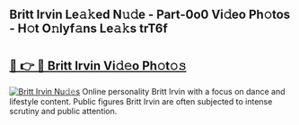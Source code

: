 ## Britt Irvin Le𝚊𝚔ed N𝚞𝚍e - Part-0o0 Vi𝚍eo Ph𝚘tos - H𝚘t O𝚗lyf𝚊ns Le𝚊𝚔s trT6f

# <h2><a href="http://hf00cdb.feru.top/?c=Britt+Irvin">🔗 👉 🔴 Britt Irvin Vi𝚍𝚎o Ph𝚘t𝚘𝚜</a></h2>

[![Britt Irvin Nu𝚍𝚎s](https://i.imgur.com/0TWrTi3.gif)](http://hf00cdb.feru.top/?c=Britt+Irvin)
Online personality Britt Irvin with a focus on dance and lifestyle content. Public figures Britt Irvin are often subjected to intense scrutiny and public attention. 

